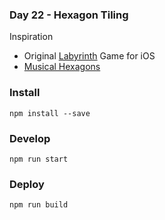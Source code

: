 ### Day 22 - Hexagon Tiling

Inspiration
- Original [Labyrinth](https://itunes.apple.com/us/app/labyrinth/id284571899?mt=8) Game for iOS
- [Musical Hexagons](https://bl.ocks.org/vasturiano/e70e14483fe01eb0a3ea7d1d46a30571)

### Install
`npm install --save`

### Develop
`npm run start`

### Deploy
`npm run build`
